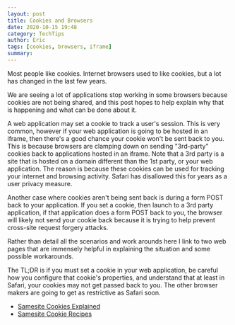```yaml
---
layout: post
title: Cookies and Browsers
date: 2020-10-15 19:48
category: TechTips
author: Eric
tags: [cookies, browsers, iframe]
summary: 
---
```


Most people like cookies. Internet browsers used to like cookies, but a lot has changed in the last few years.

We are seeing a lot of applications stop working in some browsers because cookies are not being shared, and this post hopes to help explain why that is happening and what can be done about it.

A web application may set a cookie to track a user's session. This is very common, however if your web application is going to be hosted in an iframe, then there's a good chance your cookie won't be sent back to you. This is because browsers are clamping down on sending "3rd-party" cookies back to applications hosted in an iframe. Note that a 3rd party is a site that is hosted on a domain different than the 1st party, or your web application. The reason is because these cookies can be used for tracking your internet and browsing activity. Safari has disallowed this for years as a user privacy measure.

Another case where cookies aren't being sent back is during a form POST back to your application. If you set a cookie, then launch to a 3rd party application, if that application does a form POST back to you, the browser will likely not send your cookie back because it is trying to help prevent cross-site request forgery attacks.

Rather than detail all the scenarios and work arounds here I link to two web pages that are immensely helpful in explaining the situation and some possible workarounds.

The TL;DR is if you must set a cookie in your web application, be careful how you configure that cookie's properties, and understand that at least in Safari, your cookies may not get passed back to you. The other browser makers are going to get as restrictive as Safari soon.



* [Samesite Cookies Explained](https://web.dev/samesite-cookies-explained/)
* [Samesite Cookie Recipes](https://web.dev/samesite-cookie-recipes/)
